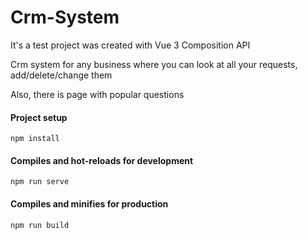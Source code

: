 # Crm-System

It's a test project was created with Vue 3 Composition API

Crm system for any business where you can look at all your requests, add/delete/change them

Also, there is page with popular questions

#### Project setup
```
npm install
```

#### Compiles and hot-reloads for development
```
npm run serve
```

#### Compiles and minifies for production
```
npm run build
```
